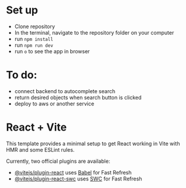 # Set up
- Clone repository
- In the terminal, navigate to the repository folder on your computer
- run ```npm install```
- run ```npm run dev```
- run ```o``` to see the app in browser


# To do:
- connect backend to autocomplete search
- return desired objects when search button is clicked
- deploy to aws or another service


# React + Vite

This template provides a minimal setup to get React working in Vite with HMR and some ESLint rules.

Currently, two official plugins are available:

- [@vitejs/plugin-react](https://github.com/vitejs/vite-plugin-react/blob/main/packages/plugin-react/README.md) uses [Babel](https://babeljs.io/) for Fast Refresh
- [@vitejs/plugin-react-swc](https://github.com/vitejs/vite-plugin-react-swc) uses [SWC](https://swc.rs/) for Fast Refresh
